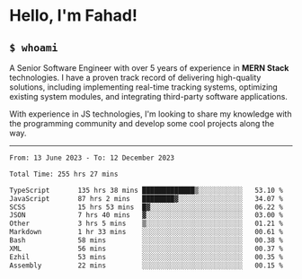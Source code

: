 <h1>Hello, I'm Fahad!</h1>

<h2><code>$ whoami</code></h2>

A Senior Software Engineer with over 5 years of experience in **MERN Stack** technologies. I have a proven track record of delivering high-quality solutions, including implementing real-time tracking systems, optimizing existing system modules, and integrating third-party software applications.

With experience in JS technologies, I'm looking to share my knowledge with the programming community and develop some cool projects along the way.

---

<!--START_SECTION:waka-->

```txt
From: 13 June 2023 - To: 12 December 2023

Total Time: 255 hrs 27 mins

TypeScript       135 hrs 38 mins █████████████▒░░░░░░░░░░░   53.10 %
JavaScript       87 hrs 2 mins   ████████▓░░░░░░░░░░░░░░░░   34.07 %
SCSS             15 hrs 53 mins  █▓░░░░░░░░░░░░░░░░░░░░░░░   06.22 %
JSON             7 hrs 40 mins   ▓░░░░░░░░░░░░░░░░░░░░░░░░   03.00 %
Other            3 hrs 5 mins    ▒░░░░░░░░░░░░░░░░░░░░░░░░   01.21 %
Markdown         1 hr 33 mins    ░░░░░░░░░░░░░░░░░░░░░░░░░   00.61 %
Bash             58 mins         ░░░░░░░░░░░░░░░░░░░░░░░░░   00.38 %
XML              56 mins         ░░░░░░░░░░░░░░░░░░░░░░░░░   00.37 %
Ezhil            53 mins         ░░░░░░░░░░░░░░░░░░░░░░░░░   00.35 %
Assembly         22 mins         ░░░░░░░░░░░░░░░░░░░░░░░░░   00.15 %
```

<!--END_SECTION:waka-->

<!--
**heyFahad/heyFahad** is a ✨ _special_ ✨ repository because its `README.md` (this file) appears on your GitHub profile.

Here are some ideas to get you started:

- 🔭 I’m currently working on ...
- 🌱 I’m currently learning ...
- 👯 I’m looking to collaborate on ...
- 🤔 I’m looking for help with ...
- 💬 Ask me about ...
- 📫 How to reach me: ...
- 😄 Pronouns: ...
- ⚡ Fun fact: ...
-->
